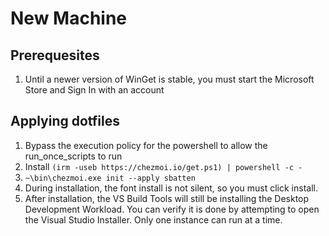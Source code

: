 
# New Machine
## Prerequesites
1. Until a newer version of WinGet is stable, you must start the Microsoft Store and Sign In with an account

## Applying dotfiles

1. Bypass the execution policy for the powershell to allow the run_once_scripts to run
2. Install `(irm -useb https://chezmoi.io/get.ps1) | powershell -c -`
3. `~\bin\chezmoi.exe init --apply sbatten`
4. During installation, the font install is not silent, so you must click install.
5. After installation, the VS Build Tools will still be installing the Desktop Development Workload. You can verify it is done by attempting to open the Visual Studio Installer. Only one instance can run at a time.